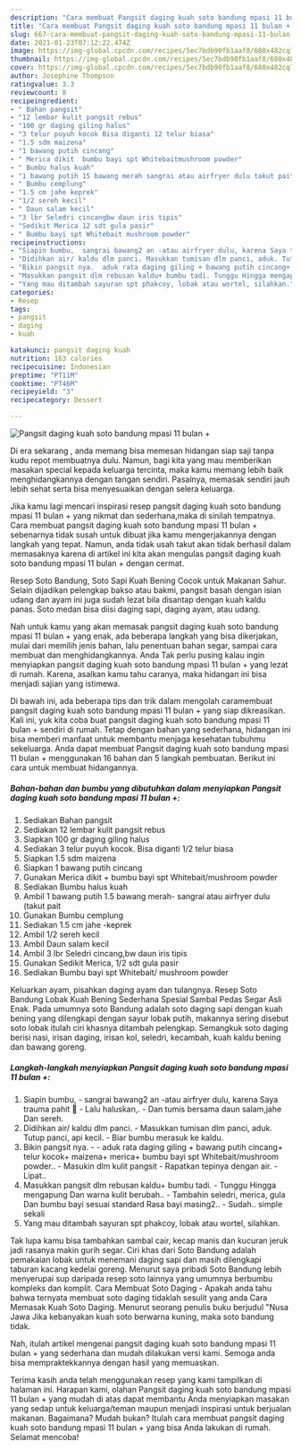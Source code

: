 ```yaml
---
description: "Cara membuat Pangsit daging kuah soto bandung mpasi 11 bulan + Sederhana dan Mudah Dibuat"
title: "Cara membuat Pangsit daging kuah soto bandung mpasi 11 bulan + Sederhana dan Mudah Dibuat"
slug: 667-cara-membuat-pangsit-daging-kuah-soto-bandung-mpasi-11-bulan-sederhana-dan-mudah-dibuat
date: 2021-01-23T07:12:22.474Z
image: https://img-global.cpcdn.com/recipes/5ec7bdb90fb1aaf8/680x482cq70/pangsit-daging-kuah-soto-bandung-mpasi-11-bulan-foto-resep-utama.jpg
thumbnail: https://img-global.cpcdn.com/recipes/5ec7bdb90fb1aaf8/680x482cq70/pangsit-daging-kuah-soto-bandung-mpasi-11-bulan-foto-resep-utama.jpg
cover: https://img-global.cpcdn.com/recipes/5ec7bdb90fb1aaf8/680x482cq70/pangsit-daging-kuah-soto-bandung-mpasi-11-bulan-foto-resep-utama.jpg
author: Josephine Thompson
ratingvalue: 3.3
reviewcount: 8
recipeingredient:
- " Bahan pangsit"
- "12 lembar kulit pangsit rebus"
- "100 gr daging giling halus"
- "3 telur puyuh kocok Bisa diganti 12 telur biasa"
- "1.5 sdm maizena"
- "1 bawang putih cincang"
- " Merica dikit  bumbu bayi spt Whitebaitmushroom powder"
- " Bumbu halus kuah"
- "1 bawang putih 15 bawang merah sangrai atau airfryer dulu takut pait"
- " Bumbu cemplung"
- "1.5 cm jahe keprek"
- "1/2 sereh kecil"
- " Daun salam kecil"
- "3 lbr Seledri cincangbw daun iris tipis"
- "Sedikit Merica 12 sdt gula pasir"
- " Bumbu bayi spt Whitebait mushroom powder"
recipeinstructions:
- "Siapin bumbu,  sangrai bawang2 an -atau airfryer dulu, karena Saya trauma pahit 😬  Lalu haluskan,. Dan tumis bersama daun salam,jahe Dan sereh."
- "Didihkan air/ kaldu dlm panci. Masukkan tumisan dlm panci, aduk. Tutup panci, api kecil.  Biar bumbu merasuk ke kaldu."
- "Bikin pangsit nya.  aduk rata daging giling + bawang putih cincang+ telur kocok+ maizena+ merica+ bumbu bayi spt Whitebait/mushroom powder.. Masukin dlm kulit pangsit  Rapatkan tepinya dengan air.  Lipat.."
- "Masukkan pangsit dlm rebusan kaldu+ bumbu tadi. Tunggu Hingga mengapung Dan warna kulit berubah.. Tambahin seledri, merica, gula Dan bumbu bayi sesuai standard Rasa bayi masing2.. Sudah.. simple sekali"
- "Yang mau ditambah sayuran spt phakcoy, lobak atau wortel, silahkan."
categories:
- Resep
tags:
- pangsit
- daging
- kuah

katakunci: pangsit daging kuah 
nutrition: 163 calories
recipecuisine: Indonesian
preptime: "PT11M"
cooktime: "PT46M"
recipeyield: "3"
recipecategory: Dessert

---
```



![Pangsit daging kuah soto bandung mpasi 11 bulan +](https://img-global.cpcdn.com/recipes/5ec7bdb90fb1aaf8/680x482cq70/pangsit-daging-kuah-soto-bandung-mpasi-11-bulan-foto-resep-utama.jpg)

Di era  sekarang , anda memang bisa memesan hidangan siap saji tanpa kudu repot membuatnya dulu. Namun, bagi kita yang mau memberikan masakan special kepada keluarga tercinta, maka kamu memang lebih baik menghidangkannya dengan tangan sendiri. Pasalnya, memasak sendiri jauh lebih sehat serta bisa menyesuaikan dengan selera keluarga.

Jika kamu lagi mencari inspirasi resep pangsit daging kuah soto bandung mpasi 11 bulan + yang nikmat dan sederhana,maka di sinilah tempatnya. Cara membuat pangsit daging kuah soto bandung mpasi 11 bulan +  sebenarnya tidak susah untuk dibuat jika kamu mengerjakannya dengan langkah yang tepat. Namun, anda tidak usah takut akan tidak berhasil dalam memasaknya 
karena di artikel ini kita akan mengulas pangsit daging kuah soto bandung mpasi 11 bulan + dengan cermat.  

Resep Soto Bandung, Soto Sapi Kuah Bening Cocok untuk Makanan Sahur. Selain dijadikan pelengkap bakso atau bakmi, pangsit basah dengan isian udang dan ayam ini juga sudah lezat bila disantap dengan kuah kaldu panas. Soto medan bisa diisi daging sapi, daging ayam, atau udang.

Nah untuk kamu yang akan memasak pangsit daging kuah soto bandung mpasi 11 bulan + yang enak, ada beberapa langkah yang bisa dikerjakan, mulai dari memilih jenis bahan, lalu penentuan bahan segar, sampai cara membuat dan menghidangkannya. Anda Tak perlu pusing kalau ingin menyiapkan pangsit daging kuah soto bandung mpasi 11 bulan + yang lezat di rumah. Karena, asalkan kamu  tahu caranya, maka hidangan ini bisa menjadi sajian yang istimewa.

Di bawah ini, ada beberapa tips dan trik dalam mengolah caramembuat pangsit daging kuah soto bandung mpasi 11 bulan + yang siap dikreasikan. Kali ini, yuk kita coba buat pangsit daging kuah soto bandung mpasi 11 bulan + sendiri di rumah. Tetap dengan bahan yang sederhana, hidangan ini bisa memberi manfaat untuk membantu menjaga kesehatan tubuhmu sekeluarga. Anda dapat membuat Pangsit daging kuah soto bandung mpasi 11 bulan + menggunakan 16 bahan dan 5 langkah pembuatan. Berikut ini cara untuk membuat hidangannya.

<!--inarticleads1-->

##### Bahan-bahan dan bumbu yang dibutuhkan dalam menyiapkan Pangsit daging kuah soto bandung mpasi 11 bulan +:

1. Sediakan  Bahan pangsit
1. Sediakan 12 lembar kulit pangsit rebus
1. Siapkan 100 gr daging giling halus
1. Sediakan 3 telur puyuh kocok. Bisa diganti 1/2 telur biasa
1. Siapkan 1.5 sdm maizena
1. Siapkan 1 bawang putih cincang
1. Gunakan  Merica dikit + bumbu bayi spt Whitebait/mushroom powder
1. Sediakan  Bumbu halus kuah
1. Ambil 1 bawang putih 1.5 bawang merah- sangrai atau airfryer dulu (takut pait
1. Gunakan  Bumbu cemplung
1. Sediakan 1.5 cm jahe -keprek
1. Ambil 1/2 sereh kecil
1. Ambil  Daun salam kecil
1. Ambil 3 lbr Seledri cincang,bw daun iris tipis
1. Gunakan Sedikit Merica, 1/2 sdt gula pasir
1. Sediakan  Bumbu bayi spt Whitebait/ mushroom powder


Keluarkan ayam, pisahkan daging ayam dan tulangnya. Resep Soto Bandung Lobak Kuah Bening Sederhana Spesial Sambal Pedas Segar Asli Enak. Pada umumnya soto Bandung adalah soto daging sapi dengan kuah bening yang dilengkapi dengan sayur lobak putih, makannya sering disebut soto lobak itulah ciri khasnya ditambah pelengkap. Semangkuk soto daging berisi nasi, irisan daging, irisan kol, seledri, kecambah, kuah kaldu bening dan bawang goreng. 

<!--inarticleads2-->

##### Langkah-langkah menyiapkan Pangsit daging kuah soto bandung mpasi 11 bulan +:

1. Siapin bumbu,  - sangrai bawang2 an -atau airfryer dulu, karena Saya trauma pahit 😬 -  Lalu haluskan,. - Dan tumis bersama daun salam,jahe Dan sereh.
1. Didihkan air/ kaldu dlm panci. - Masukkan tumisan dlm panci, aduk. Tutup panci, api kecil.  - Biar bumbu merasuk ke kaldu.
1. Bikin pangsit nya. -  - aduk rata daging giling + bawang putih cincang+ telur kocok+ maizena+ merica+ bumbu bayi spt Whitebait/mushroom powder.. - Masukin dlm kulit pangsit  - Rapatkan tepinya dengan air.  - Lipat..
1. Masukkan pangsit dlm rebusan kaldu+ bumbu tadi. - Tunggu Hingga mengapung Dan warna kulit berubah.. - Tambahin seledri, merica, gula Dan bumbu bayi sesuai standard Rasa bayi masing2.. - Sudah.. simple sekali
1. Yang mau ditambah sayuran spt phakcoy, lobak atau wortel, silahkan.


Tak lupa kamu bisa tambahkan sambal cair, kecap manis dan kucuran jeruk jadi rasanya makin gurih segar. Ciri khas dari Soto Bandung adalah pemakaian lobak untuk menemani daging sapi dan masih dilengkapi taburan kacang kedelai goreng. Menurut saya pribadi Soto Bandung lebih menyerupai sup daripada resep soto lainnya yang umumnya berbumbu kompleks dan komplit. Cara Membuat Soto Daging - Apakah anda tahu bahwa ternyata membuat soto daging tidaklah sesulit yang anda Cara Memasak Kuah Soto Daging. Menurut seorang penulis buku berjudul &#34;Nusa Jawa Jika kebanyakan kuah soto berwarna kuning, maka soto bandung tidak. 

Nah, itulah artikel mengenai  pangsit daging kuah soto bandung mpasi 11 bulan +  yang sederhana dan mudah dilakukan versi kami. Semoga anda bisa mempraktekkannya dengan hasil yang memuaskan. 

Terima kasih anda telah menggunakan resep yang kami tampilkan di halaman ini. Harapan kami, olahan  Pangsit daging kuah soto bandung mpasi 11 bulan + yang mudah di atas dapat membantu Anda menyiapkan masakan yang sedap untuk keluarga/teman maupun menjadi inspirasi untuk berjualan makanan. Bagaimana? Mudah bukan? Itulah cara membuat pangsit daging kuah soto bandung mpasi 11 bulan + yang bisa Anda lakukan di rumah. Selamat mencoba!

